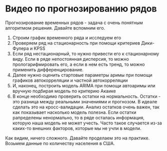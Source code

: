 # Видео по прогнозированию рядов

Прогнозирование временных рядов - задача с очень понятным алгоритмом решения. Давайте вспомним его.

1. Строим график временного ряда и исследуем его
2. Проверяем ряд на стационарность при помощи критериев Дики-Фулера и KPSS
3. Если ряд нестационарный, то нужно привести его к стационарному виду. Если в ряде непостоянная дисперсия, то можно прологарифмировать его, а если в нем есть тренд, то можно применить дифференцирование.
4. Далее нужно оценить стартовые параметры аримы при помощи графиков автокорреляции и частной автокорреляции
5. И, наконец, построить модель ARIMA при помощи автоаримы или вручную подбирая модель по критерию Акаике
6. В конце необходимо проверить остатки на нормальность. Остатки - это разница между реальными значениями и прогнозом. В идеале сделать это на кросс-валидации. Анализ остатков очень важен, так как показывает насколько модель полезна. Если остатки рапределены ненормально, то в ряде осталась информация, которую наша модель не может учесть. Часто такое случается из-за каких-то внешних факторов, которые мы не учли в модели.

Как видим, ничего сложного. Давайте проделаем это на практике. Возьмем данные по количеству населения в США.
